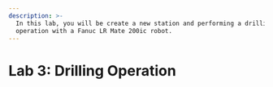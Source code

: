 ```yaml
---
description: >-
  In this lab, you will be create a new station and performing a drilling
  operation with a Fanuc LR Mate 200ic robot.
---
```


# Lab 3: Drilling Operation

